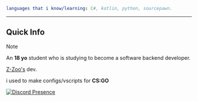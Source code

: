 ```yaml
languages that i know/learning: C#, kotlin, python, sourcepawn.
```
---

## Quick Info
> [!NOTE]
> An **18 yo** student who is studying to become a software backend developer.
> 
> [Z-Zoo's](https://discord.gg/bAWmWNSaXX) dev.
> 
> i used to make configs/vscripts for **CS:GO**



[![Discord Presence](https://lanyard.cnrad.dev/api/1041292965483651102)](https://discord.com/users/1041292965483651102)


